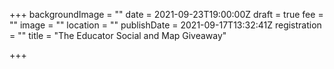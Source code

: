 +++
backgroundImage = ""
date = 2021-09-23T19:00:00Z
draft = true
fee = ""
image = ""
location = ""
publishDate = 2021-09-17T13:32:41Z
registration = ""
title = "The Educator Social and Map Giveaway"

+++
